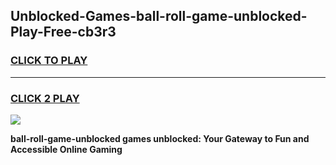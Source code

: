 
## Unblocked-Games-ball-roll-game-unblocked-Play-Free-cb3r3
<h3>
<a href="https://premium76.site?title=ball-roll-game-unblocked&ref=17A">CLICK TO PLAY</a></h3>
<hr>

<h3>
<a href="https://premium76.site?title=ball-roll-game-unblocked&ref=17A">CLICK 2 PLAY</a>
  
</h3>

<a href="https://premium76.site?title=ball-roll-game-unblocked&ref=17A"><img src="https://clearcache.store/games.png"></a>


**ball-roll-game-unblocked games unblocked: Your Gateway to Fun and Accessible Online Gaming**
